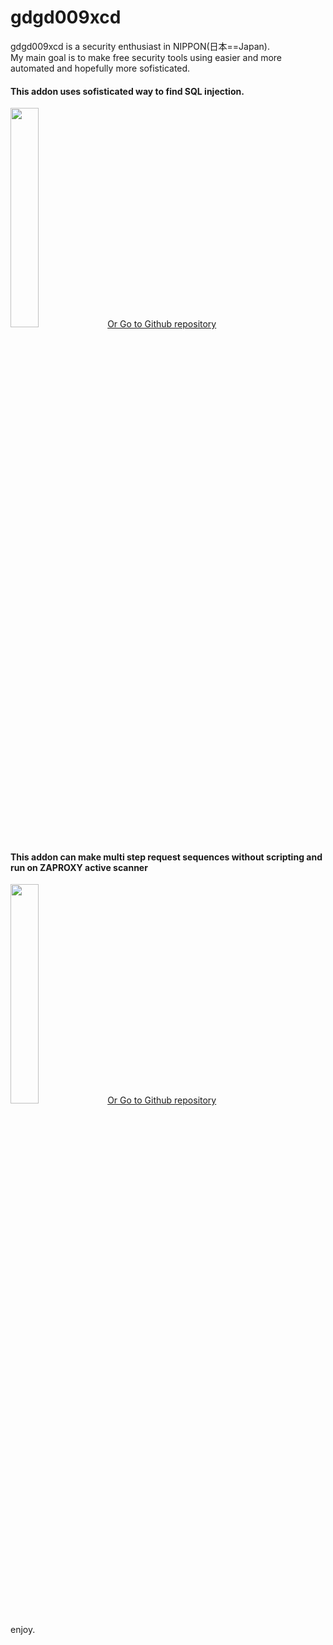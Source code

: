 # gdgd009xcd
gdgd009xcd is a security enthusiast in NIPPON(日本==Japan). <BR>My main goal is  to make free security tools using easier and more automated and hopefully more sofisticated.

#### This addon uses sofisticated way to find SQL injection.
<A HREF="https://gdgd009xcd.github.io/CustomActiveScanForZAP"><IMG SRC="https://repository-images.githubusercontent.com/292251329/2604c624-d079-4b12-a7ac-75105a4e9a69" width="30%" height="30%"></A>
<A class="inline_archtect" HREF="https://github.com/gdgd009xcd/CustomActiveScanForZAP"> Or Go to Github repository</A>

#### This addon can make multi step request sequences without scripting and run on ZAPROXY active scanner
<A HREF="https://gdgd009xcd.github.io/AutoMacroBuilderForZAP/"><IMG SRC="https://repository-images.githubusercontent.com/276077630/3e040703-9dfb-47cf-a48c-ca8c8e0c93c1" width="30%" height="30%"></A>
<A class="inline_archtect" HREF="https://github.com/gdgd009xcd/AutoMacroBuilderForZAP"> Or Go to Github repository</A>

enjoy.
